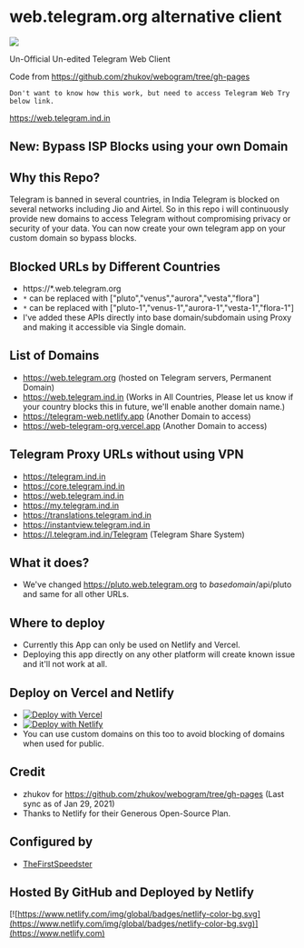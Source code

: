 # web.telegram.org alternative client

[![](https://data.jsdelivr.com/v1/package/gh/TelegramWeb/web.telegram.org/badge)](https://www.jsdelivr.com/package/gh/TelegramWeb/web.telegram.org)

Un-Official Un-edited Telegram Web Client

Code from https://github.com/zhukov/webogram/tree/gh-pages

    Don't want to know how this work, but need to access Telegram Web Try below link.
https://web.telegram.ind.in

## New: Bypass ISP Blocks using your own Domain

## Why this Repo?

Telegram is banned in several countries, in India Telegram is blocked on several networks including Jio and Airtel. So in this repo i will continuously provide new domains to access Telegram without compromising privacy or security of your data. You can now create your own telegram app on your custom domain so bypass blocks.

## Blocked URLs by Different Countries

* https://*.web.telegram.org
* `*` can be replaced with ["pluto","venus","aurora","vesta","flora"]
* `*` can be replaced with ["pluto-1","venus-1","aurora-1","vesta-1","flora-1"]
* I've added these APIs directly into base domain/subdomain using Proxy and making it accessible via Single domain.

## List of Domains

* https://web.telegram.org (hosted on Telegram servers, Permanent Domain)
* https://web.telegram.ind.in (Works in All Countries, Please let us know if your country blocks this in future, we'll enable another domain name.)
* https://telegram-web.netlify.app (Another Domain to access)
* https://web-telegram-org.vercel.app (Another Domain to access)

## Telegram Proxy URLs without using VPN

* https://telegram.ind.in
* https://core.telegram.ind.in
* https://web.telegram.ind.in
* https://my.telegram.ind.in
* https://translations.telegram.ind.in
* https://instantview.telegram.ind.in
* https://l.telegram.ind.in/Telegram (Telegram Share System)

## What it does?

* We've changed https://pluto.web.telegram.org to *basedomain*/api/pluto and same for all other URLs.

## Where to deploy

* Currently this App can only be used on Netlify and Vercel.
* Deploying this app directly on any other platform will create known issue and it'll not work at all.

## Deploy on Vercel and Netlify

* [![Deploy with Vercel](https://vercel.com/button)](https://vercel.com/new/git/external?repository-url=https%3A%2F%2Fgithub.com%2FTelegramWeb%2Fweb.telegram.org&project-name=telegram-web&repo-name=telegram-web-proxy&redirect-url=https%3A%2F%2Ft.telegram.ind.in%2FBhadooCloud)
* [![Deploy with Netlify](https://www.netlify.com/img/deploy/button.svg)](https://app.netlify.com/start/deploy?repository=https%3A%2F%2Fgithub.com%2FTelegramWeb%2Fweb.telegram.org)
* You can use custom domains on this too to avoid blocking of domains when used for public.

## Credit

* zhukov for https://github.com/zhukov/webogram/tree/gh-pages (Last sync as of Jan 29, 2021)
* Thanks to Netlify for their Generous Open-Source Plan.

## Configured by

* [TheFirstSpeedster](https://l.telegram.ind.in/TheFirstSpeedster)

## Hosted By GitHub and Deployed by Netlify

[![https://www.netlify.com/img/global/badges/netlify-color-bg.svg](https://www.netlify.com/img/global/badges/netlify-color-bg.svg)](https://www.netlify.com)
